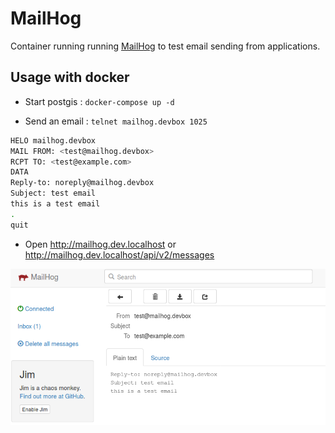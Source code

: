 # MailHog

Container running running [MailHog](https://github.com/mailhog/MailHog#readme) to test email sending from applications.

## Usage with docker

* Start postgis : `docker-compose up -d`

* Send an email : `telnet mailhog.devbox 1025`

```bash
HELO mailhog.devbox
MAIL FROM: <test@mailhog.devbox>
RCPT TO: <test@example.com>
DATA
Reply-to: noreply@mailhog.devbox
Subject: test email
this is a test email
.
quit
```

* Open http://mailhog.dev.localhost or http://mailhog.dev.localhost/api/v2/messages

![Test email](doc/test-email.png)
